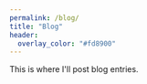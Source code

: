 ```yaml
---
permalink: /blog/
title: "Blog"
header:
  overlay_color: "#fd8900"
---
```


This is where I'll post blog entries.